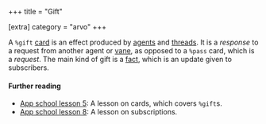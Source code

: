 +++
title = "Gift"

[extra]
category = "arvo"
+++

A `%gift` [card](/reference/glossary/card) is an effect produced by
[agents](/reference/glossary/agent) and [threads](/reference/glossary/thread).
It is a *response* to a request from another agent or
[vane](/reference/glossary/vane), as opposed to a `%pass` card, which is a
*request*. The main kind of gift is a [fact](/reference/glossary/fact), which is
an update given to subscribers.

#### Further reading

- [App school lesson 5](/guides/core/app-school/5-cards): A lesson on cards,
  which covers `%gift`s.
- [App school lesson 8](/guides/core/app-school/8-subscriptions): A lesson on
  subscriptions.

